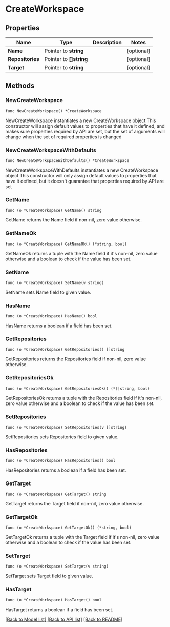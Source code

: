 # CreateWorkspace

## Properties

Name | Type | Description | Notes
------------ | ------------- | ------------- | -------------
**Name** | Pointer to **string** |  | [optional] 
**Repositories** | Pointer to **[]string** |  | [optional] 
**Target** | Pointer to **string** |  | [optional] 

## Methods

### NewCreateWorkspace

`func NewCreateWorkspace() *CreateWorkspace`

NewCreateWorkspace instantiates a new CreateWorkspace object
This constructor will assign default values to properties that have it defined,
and makes sure properties required by API are set, but the set of arguments
will change when the set of required properties is changed

### NewCreateWorkspaceWithDefaults

`func NewCreateWorkspaceWithDefaults() *CreateWorkspace`

NewCreateWorkspaceWithDefaults instantiates a new CreateWorkspace object
This constructor will only assign default values to properties that have it defined,
but it doesn't guarantee that properties required by API are set

### GetName

`func (o *CreateWorkspace) GetName() string`

GetName returns the Name field if non-nil, zero value otherwise.

### GetNameOk

`func (o *CreateWorkspace) GetNameOk() (*string, bool)`

GetNameOk returns a tuple with the Name field if it's non-nil, zero value otherwise
and a boolean to check if the value has been set.

### SetName

`func (o *CreateWorkspace) SetName(v string)`

SetName sets Name field to given value.

### HasName

`func (o *CreateWorkspace) HasName() bool`

HasName returns a boolean if a field has been set.

### GetRepositories

`func (o *CreateWorkspace) GetRepositories() []string`

GetRepositories returns the Repositories field if non-nil, zero value otherwise.

### GetRepositoriesOk

`func (o *CreateWorkspace) GetRepositoriesOk() (*[]string, bool)`

GetRepositoriesOk returns a tuple with the Repositories field if it's non-nil, zero value otherwise
and a boolean to check if the value has been set.

### SetRepositories

`func (o *CreateWorkspace) SetRepositories(v []string)`

SetRepositories sets Repositories field to given value.

### HasRepositories

`func (o *CreateWorkspace) HasRepositories() bool`

HasRepositories returns a boolean if a field has been set.

### GetTarget

`func (o *CreateWorkspace) GetTarget() string`

GetTarget returns the Target field if non-nil, zero value otherwise.

### GetTargetOk

`func (o *CreateWorkspace) GetTargetOk() (*string, bool)`

GetTargetOk returns a tuple with the Target field if it's non-nil, zero value otherwise
and a boolean to check if the value has been set.

### SetTarget

`func (o *CreateWorkspace) SetTarget(v string)`

SetTarget sets Target field to given value.

### HasTarget

`func (o *CreateWorkspace) HasTarget() bool`

HasTarget returns a boolean if a field has been set.


[[Back to Model list]](../README.md#documentation-for-models) [[Back to API list]](../README.md#documentation-for-api-endpoints) [[Back to README]](../README.md)


